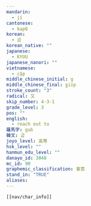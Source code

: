 ```yaml
---
mandarin:
  - jí
cantonese:
  - kap6
korean:
  - 급
korean_native: ""
japanese:
  - KYUU
japanese_nanori: ""
vietnamese:
  - cập
middle_chinese_initial: g
middle_chinese_final: ɣiɪp
stroke_count: "3"
radical: 又
skip_number: 4-3-1
grade_level: 3
pos: ""
english:
  - reach out to
羅馬字: gub
韓文: 굽
joyo_level: 高等
hsk_level: ""
hanmun_edu_level: ""
danayo_id: 3048
mc_id: 90
graphemic_classification: 會意
stand_in: "TRUE"
aliases:
---
```

```meta-bind-embed
[[nav/char_info]]
```
